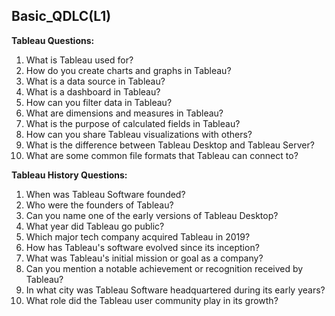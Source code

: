 ## Basic_QDLC(L1)

**Tableau Questions:**

1. What is Tableau used for?
2. How do you create charts and graphs in Tableau?
3. What is a data source in Tableau?
4. What is a dashboard in Tableau?
5. How can you filter data in Tableau?
6. What are dimensions and measures in Tableau?
7. What is the purpose of calculated fields in Tableau?
8. How can you share Tableau visualizations with others?
9. What is the difference between Tableau Desktop and Tableau Server?
10. What are some common file formats that Tableau can connect to?

**Tableau History Questions:**

1. When was Tableau Software founded?
2. Who were the founders of Tableau?
3. Can you name one of the early versions of Tableau Desktop?
4. What year did Tableau go public?
5. Which major tech company acquired Tableau in 2019?
6. How has Tableau's software evolved since its inception?
7. What was Tableau's initial mission or goal as a company?
8. Can you mention a notable achievement or recognition received by Tableau?
9. In what city was Tableau Software headquartered during its early years?
10. What role did the Tableau user community play in its growth?

